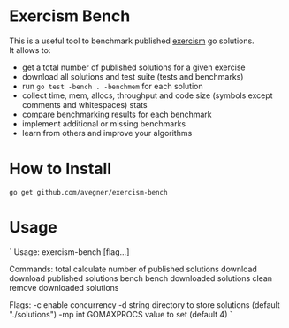# Exercism Bench
This is a useful tool to benchmark published [exercism](https://exercism.io/) go solutions.  
It allows to:
* get a total number of published solutions for a given exercise
* download all solutions and test suite (tests and benchmarks)
* run `go test -bench . -benchmem` for each solution
* collect time, mem, allocs, throughput and code size (symbols except comments and whitespaces) stats
* compare benchmarking results for each benchmark
* implement additional or missing benchmarks
* learn from others and improve your algorithms

# How to Install
`
go get github.com/avegner/exercism-bench
`

# Usage
`
Usage: exercism-bench [flag...] <exercise-name> <command>

Commands:
  total
  	calculate number of published solutions
  download
  	download published solutions
  bench
  	bench downloaded solutions
  clean
  	remove downloaded solutions

Flags:
  -c	enable concurrency
  -d string
    	directory to store solutions (default "./solutions")
  -mp int
    	GOMAXPROCS value to set (default 4)
`

